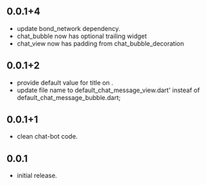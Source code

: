 ## 0.0.1+4

* update bond_network dependency.
* chat_bubble now has optional trailing widget
* chat_view now has padding from chat_bubble_decoration

## 0.0.1+2

* provide default value for title on .
* update file name to default_chat_message_view.dart' insteaf of default_chat_message_bubble.dart;

## 0.0.1+1

* clean chat-bot code.

## 0.0.1

* initial release.